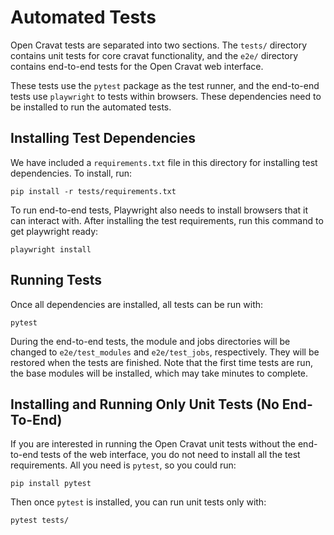 # Automated Tests

Open Cravat tests are separated into two sections. The `tests/` directory contains unit tests for core cravat functionality, and the `e2e/` directory contains end-to-end tests for the Open Cravat web interface.

These tests use the `pytest` package as the test runner, and the end-to-end tests use `playwright` to tests within browsers. These dependencies need to be installed to run the automated tests.

## Installing Test Dependencies

We have included a `requirements.txt` file in this directory for installing test dependencies. To install, run:
```shell
pip install -r tests/requirements.txt
```

To run end-to-end tests, Playwright also needs to install browsers that it can interact with. After installing the test requirements, run this command to get playwright ready:
```shell
playwright install
```

## Running Tests

Once all dependencies are installed, all tests can be run with:
```shell
pytest
```

During the end-to-end tests, the module and jobs directories will be changed to `e2e/test_modules` and `e2e/test_jobs`, respectively. They will be restored when the tests are finished.
Note that the first time tests are run, the base modules will be installed, which may take minutes to complete.

## Installing and Running Only Unit Tests (No End-To-End)

If you are interested in running the Open Cravat unit tests without the end-to-end tests of the web interface, you do not need to install all the test requirements. All you need is `pytest`, so you could run:
```shell
pip install pytest
```
Then once `pytest` is installed, you can run unit tests only with:
```shell
pytest tests/
```
